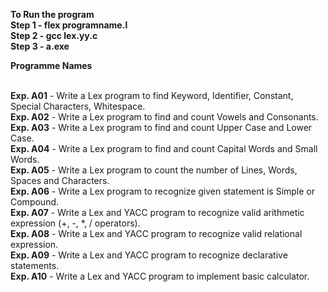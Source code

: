 **To Run the program  <br>
Step 1 - flex programname.l <br>
Step 2 - gcc lex.yy.c <br>
Step 3 - a.exe** <br>

**Programme Names** <br><br>

**Exp. A01** - Write a Lex program to find Keyword, Identifier, Constant, Special Characters, Whitespace. <br>
**Exp. A02** - Write a Lex program to find and count Vowels and Consonants. <br>
**Exp. A03** - Write a Lex program to find and count Upper Case and Lower Case. <br>
**Exp. A04** - Write a Lex program to find and count Capital Words and Small Words. <br>
**Exp. A05** - Write a Lex program to count the number of Lines, Words, Spaces and Characters. <br>
**Exp. A06** - Write a Lex program to recognize given statement is Simple or Compound. <br>
**Exp. A07** - Write a Lex and YACC program to recognize valid arithmetic expression (+, -, *, / operators). <br>
**Exp. A08** - Write a Lex and YACC program to recognize valid relational expression. <br>
**Exp. A09** - Write a Lex and YACC program to recognize declarative statements. <br>
**Exp. A10** - Write a Lex and YACC program to implement basic calculator. <br>
